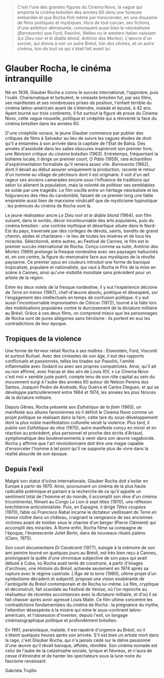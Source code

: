> C'est l'une des grandes figures du Cinema Novo, la vague qui emporta le cinéma brésilien des années 60 dans une furieuse embardée et que Rocha finit même par transcender, en une douzaine de films politiques et mystiques. Hors de tout carcan, ses fictions, d'une ambition démesurée, convoquent aussi bien le néoréalisme (_Barravento_) que Ford, Pasolini, Welles ou le western italien naissant (_Le Dieu noir et le diable blond_, _Antônio das Mortes_). L'œuvre d'un sorcier, qui donna à voir un autre Brésil, loin des clichés, et un autre cinéma, loin de tout ce qui s'était fait avant lui.

# Glauber Rocha, le cinéma intranquille

Né en 1939, Glauber Rocha a connu le succès international, l'opprobre, puis l'oubli. Charismatique et turbulent, le cinéaste brésilien fut, par ses films, ses manifestes et ses nombreuses prises de position, l'enfant terrible du cinéma latino-américain avant de s'éteindre, malade et épuisé, à 42 ans. Ayant tourné sur trois continents, il fut surtout la figure de proue du Cinema Novo, cette vague nouvelle, politique et cinéphile qui a réinventé la face du cinéma brésilien dans les années 60.

D'une cinéphilie vorace, le jeune Glauber commence par publier des critiques de films à Salvador au lieu de suivre les vagues études de droit qu'il a entamées à son arrivée dans la capitale de l'État de Bahia. Des années d'assiduité dans les salles obscures inspireront son premier livre, une _Révision critique du cinéma brésilien_ (1963). Entretemps, fréquentant la bohème locale, il dirige un premier court, _O Pátio_ (1959), rare échantillon d'expérimentation formaliste qu'il reniera assez vite. _Barravento_ (1962), dont il devait au début assurer uniquement la production, raconte le retour d'un homme au village de pêcheurs dont il est originaire. Il voit d'un œil rageur ses anciens camarades encore sous l'influence de traditions qui selon lui aliènent la population, mais la volonté de politiser ses semblables se solde par une tragédie. Le film oscille entre un héritage néoréaliste et les fulgurances des rites du candomblé, faisant de ce premier long une fable empreinte aussi bien de marxisme vindicatif que de mysticisme hypnotique : les prémices du cinéma de Rocha sont là.

Le jeune réalisateur ancre _Le Dieu noir et le diable blond_ (1964), son film suivant, dans le _sertão_, décor incontournable des arts populaires, puis du cinéma brésilien : une contrée mythique et désertique située dans le Nord-Est du pays, traversée par des cortèges de dévots, saints, bandits de grand chemin, aèdes et charlatans – le lieu de toutes les misères et de tous les miracles. Sélectionné, entre autres, au Festival de Cannes, le film est le premier succès international de Rocha. Conçu comme sa suite, _Antônio das Mortes_ (1969) prolonge la fresque nordestine avec ses paysages hallucinés et, en son centre, la figure du mercenaire face aux mystiques de la révolte paysanne. Ce premier opus en couleurs introduit une forme de baroque tropicaliste, populaire et nationaliste, qui vaut à Rocha le Prix de la mise en scène à Cannes, ainsi qu'une visibilité mondiale sans précédent pour un artiste de la région.

Entre les deux volets de la fresque nordestine, il y eut l'expérience décisive de _Terre en transe_ (1967), chef-d'œuvre absolu, poétique et désespéré, sur l'engagement des intellectuels en temps de confusion politique. Il y eut aussi l'incontournable improvisation de _Câncer_ (1972), tourné à la hâte lors des mobilisations populaires contre le durcissement de la dictature militaire au Brésil. Grâce à ces deux films, on comprend mieux que les personnages de Rocha sont de pures allégories sans héroïsme : ils portent en eux les contradictions de leur époque.

## Tropiques de la violence

Une forme de ferveur reliait Rocha à ses maîtres : Eisenstein, Ford, Visconti et surtout Buñuel. Avec des cinéastes de son âge, il eut des rapports conflictuels et passionnés, telles les tirades sur Pasolini, l'amitié inflammable avec Godard ou avec ses propres compatriotes. Ainsi, qu'il ait ou non affirmé, avec fracas et des airs de Louis XIV, « Le Cinema Novo c'est moi » semble juste puéril, compte tenu de son rôle capital au sein du mouvement surgi à l'aube des années 60 autour de Nelson Pereira dos Santos, Joaquim Pedro de Andrade, Ruy Guerra et Carlos Diegues, et qui se développe particulièrement entre 1964 et 1974, les années les plus féroces de la dictature militaire.

Depuis Gênes, Rocha présente son _Esthétique de la faim_ (1965), un manifeste aux allures fanoniennes où il définit le Cinema Novo comme un projet politique se réalisant dans la faim, cette tare du sous-développement dont la plus noble manifestation culturelle serait la violence. Plus tard, il publie son _Esthétique du rêve_ (1970), autre manifeste conçu en miroir et en réaction au précédent, plus personnel et proche des écrits d'Artaud, symptomatique des bouleversements à venir dans son œuvre vagabonde. Rocha y affirme que l'art révolutionnaire doit être une magie capable d'ensorceler l'homme à tel point qu'il ne supporte plus de vivre dans la réalité absurde de son époque.

## Depuis l'exil

Malgré son statut d'icône internationale, Glauber Rocha doit s'exiler en Europe à partir de 1970. Ainsi, poursuivant un cinéma de la plus haute radicalité polémique et partant à la recherche de ce qu'il appelle un sentiment total de l'homme et du monde, il accomplit son rêve d'un cinéma tricontinental, filmant au Congo _Le Lion à sept têtes_ (1970), une réflexion brechtienne anticolonialiste. Puis, en Espagne, il dirige _Têtes coupées_ (1970), fable où Francisco Rabal incarne le dictateur vieillissant de _Terre en transe_ cloîtré dans un château, craignant la vengeance de ses anciennes victimes avant de tomber sous le charme d'un berger (Pierre Clémenti) qui accomplit des miracles. À Rome enfin, Rocha filme sa compagne de l'époque, l'évanescente Juliet Berto, dans de nouveaux rituels païens (_Claro_, 1975).

Son court documentaire _Di Cavalcanti_ (1977), eulogie à la mémoire de son ami peintre tourné en quelques jours au Brésil, est très bien reçu à Cannes, prolongeant la quête d'une chronique subjective de son pays qui avait débuté à Cuba, où Rocha avait tenté de construire, à partir d'images d'archives, une _Histoire du Brésil_, achevée seulement en 1974 après sa rupture avec le régime castriste. _L'Âge de la terre_ (1980), ultime projet d'un symbolisme décadent et subjectif, propose une vision exubérante de l'ambiguïté du Brésil contemporain et de Rocha lui-même. Le film, cryptique et déconstruit, fait scandale au Festival de Venise, où l'on reproche au réalisateur de récentes accointances avec la dictature militaire, et d'où il se fait chasser après avoir agressé Louis Malle. Ce film ultime concentre les contradictions fondamentales du cinéma de Rocha : la prégnance du mythe, l'attention désespérée à la misère qui mine le sous-continent latino-américain, et l'obsession d'inventer, depuis l'exil, un langage cinématographique politique et profondément brésilien.

En 1981, paranoïaque, malade, il est rapatrié d'urgence au Brésil, où il s'éteint quelques heures après son arrivée. S'il est bien un artiste mort dans la rage, c'est Glauber Rocha, qui n'a jamais cédé sur le délire passionné d'une œuvre qu'il rêvait baroque, affolée, révoltée. Son cinéma nomade est celui de l'aube de la catastrophe sociale, lyrique et fiévreux, et n'aura de cesse d'étreindre et de hanter les spectateurs sous la lune noire du fascisme renaissant.

<div class="author">Gabriela Trujillo</div>
